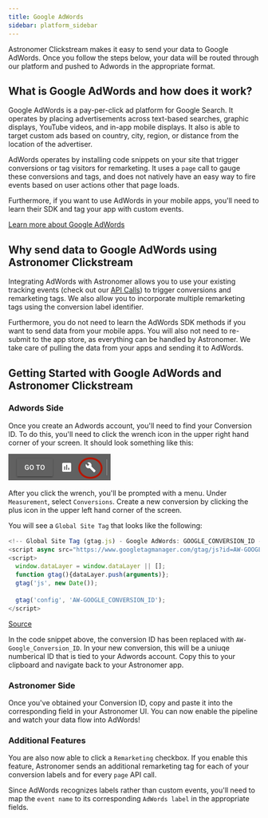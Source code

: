 ```yaml
---
title: Google AdWords
sidebar: platform_sidebar
---
```


Astronomer Clickstream makes it easy to send your data to Google AdWords. Once you follow the steps below, your data will be routed through our platform and pushed to Adwords in the appropriate format.

## What is Google AdWords and how does it work?

Google AdWords is a pay-per-click ad platform for Google Search. It operates by placing advertisements across text-based searches, graphic displays, YouTube videos, and in-app mobile displays. It also is able to target custom ads based on country, city, region, or distance from the location of the advertiser.

AdWords operates by installing code snippets on your site that trigger conversions or tag visitors for remarketing. It uses a `page` call to gauge these conversions and tags, and does not natively have an easy way to fire events based on user actions other that page loads.

Furthermore, if you want to use AdWords in your mobile apps, you'll need to learn their SDK and tag your app with custom events.

[Learn more about Google AdWords](https://adwords.google.com/home/)

## Why send data to Google AdWords using Astronomer Clickstream

Integrating AdWords with Astronomer allows you to use your existing tracking events (check out our [API Calls](../calls.md)) to trigger conversions and remarketing tags. We also allow you to incorporate multiple remarketing tags using the conversion label identifier.

Furthermore, you do not need to learn the AdWords SDK methods if you want to send data from your mobile apps. You will also not need to re-submit to the app store, as everything can be handled by Astronomer. We take care of pulling the data from your apps and sending it to AdWords.


## Getting Started with Google AdWords and Astronomer Clickstream

### Adwords Side

Once you create an Adwords account, you'll need to find your Conversion ID. To do this, you'll need to click the wrench icon in the upper right hand corner of your screen. It should look something like this:

![Adwords1](../../../images/adwords1.png)

After you click the wrench, you'll be prompted with a menu. Under `Measurement`, select `Conversions`. Create a new conversion by clicking the plus icon in the upper left hand corner of the screen.

You will see a `Global Site Tag` that looks like the following:
~~~js
<!-- Global Site Tag (gtag.js) - Google AdWords: GOOGLE_CONVERSION_ID -->
<script async src="https://www.googletagmanager.com/gtag/js?id=AW-GOOGLE_CONVERSION_ID"></script>
<script>
  window.dataLayer = window.dataLayer || [];
  function gtag(){dataLayer.push(arguments)};
  gtag('js', new Date());

  gtag('config', 'AW-GOOGLE_CONVERSION_ID');
</script>
~~~
[Source](https://developers.google.com/adwords-remarketing-tag/)

In the code snippet above, the conversion ID has been replaced with `AW-Google_Conversion_ID`. In your new conversion, this will be a uniuqe numberical ID that is tied to your Adwords account. Copy this to your clipboard and navigate back to your Astronomer app.

### Astronomer Side

Once you've obtained your Conversion ID, copy and paste it into the corresponding field in your Astronomer UI. You can now enable the pipeline and watch your data flow into AdWords!

### Additional Features

You are also now able to click a `Remarketing` checkbox. If you enable this feature, Astronomer sends an additional remarketing tag for each of your conversion labels and for every `page` API call. 

Since AdWords recognizes labels rather than custom events, you'll need to map the `event name` to its corresponding `AdWords label` in the appropriate fields.


